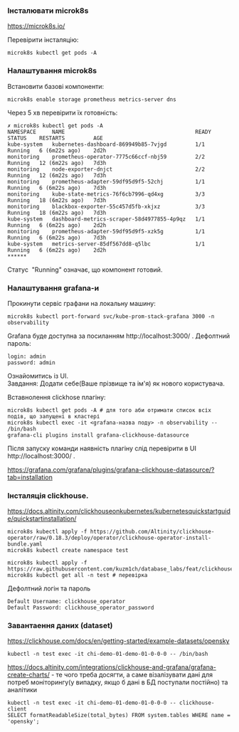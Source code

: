 ### Інсталювати microk8s

https://microk8s.io/


Перевірити інсталяцію:
```
microk8s kubectl get pods -A
```

### Налаштування microk8s
Встановити базові компоненти:
```
microk8s enable storage prometheus metrics-server dns
```

Через 5 хв перевірити їх готовність:
```
✗ microk8s kubectl get pods -A
NAMESPACE     NAME                                         READY   STATUS    RESTARTS         AGE
kube-system   kubernetes-dashboard-869949b85-7vjgd         1/1     Running   6 (6m22s ago)    2d2h
monitoring    prometheus-operator-7775c66ccf-nbj59         2/2     Running   12 (6m22s ago)   7d3h
monitoring    node-exporter-dnjct                          2/2     Running   12 (6m22s ago)   7d3h
monitoring    prometheus-adapter-59df95d9f5-52chj          1/1     Running   6 (6m22s ago)    7d3h
monitoring    kube-state-metrics-76f6cb7996-qd4xg          3/3     Running   18 (6m22s ago)   7d3h
monitoring    blackbox-exporter-55c457d5fb-xkjxz           3/3     Running   18 (6m22s ago)   7d3h
kube-system   dashboard-metrics-scraper-58d4977855-4p9qz   1/1     Running   6 (6m22s ago)    2d2h
monitoring    prometheus-adapter-59df95d9f5-xzk5g          1/1     Running   6 (6m22s ago)    7d3h
kube-system   metrics-server-85df567dd8-q5lbc              1/1     Running   6 (6m22s ago)    2d2h
******
```
Cтатус  "Running" означає, що компонент готовий.

### Налаштування grafana-и
Прокинути сервіс графани на локальну машину:
```
microk8s kubectl port-forward svc/kube-prom-stack-grafana 3000 -n observability
```

Grafana буде доступна за посиланням http://localhost:3000/ . 
Дефолтний пароль:
```
login: admin
password: admin
```
Ознайомитись із UI.  
Завдання:
Додати себе(Ваше прізвище та ім'я) як нового користувача.


Вставнолення clickhose плагіну:


```
microk8s kubectl get pods -A # для того аби отримати список всіх подів, що запущені в кластері
microk8s kubectl exec -it <grafana-назва поду> -n observability -- /bin/bash
grafana-cli plugins install grafana-clickhouse-datasource
```
Після запуску команди наявність плагіну слід перевірити в UI http://localhost:3000/ . 

https://grafana.com/grafana/plugins/grafana-clickhouse-datasource/?tab=installation

### Інсталяція clickhouse.
https://docs.altinity.com/clickhouseonkubernetes/kubernetesquickstartguide/quickstartinstallation/


```
microk8s kubectl apply -f https://github.com/Altinity/clickhouse-operator/raw/0.18.3/deploy/operator/clickhouse-operator-install-bundle.yaml
microk8s kubectl create namespace test

microk8s kubectl apply -f https://raw.githubusercontent.com/kuzm1ch/database_labs/feat/clickhouse/clickhouse/clickhouse.yaml
microk8s kubectl get all -n test # перевірка
```
Дефолтний логін та пароль
```
Default Username: clickhouse_operator
Default Password: clickhouse_operator_password
```

### Завантаення даних (dataset)

https://clickhouse.com/docs/en/getting-started/example-datasets/opensky

```
kubectl -n test exec -it chi-demo-01-demo-01-0-0-0 -- /bin/bash
```

https://docs.altinity.com/integrations/clickhouse-and-grafana/grafana-create-charts/ - те чого треба досягти, а саме візалізувати дані для потреб моніторингу(у випадку, якщо б дані в БД поступали постійно) та аналітики

```
kubectl -n test exec -it chi-demo-01-demo-01-0-0-0 -- clickhouse-client
SELECT formatReadableSize(total_bytes) FROM system.tables WHERE name = 'opensky';
```
